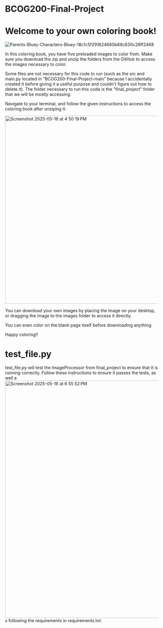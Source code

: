 # BCOG200-Final-Project

# Welcome to your own coloring book!
![Parents-Bluey-Characters-Bluey-18c1c5f291624660b69c830c28ff2468](https://github.com/user-attachments/assets/bd71d4f0-3d44-44e2-8980-5a51a05601bf)


In this coloring book, you have five preloaded images to color from. Make sure you download the zip and unzip the folders from the GitHub to access the images necessary to color. 

Some files are not necessary for this code to run (such as the src and main.py located in "BCOG200-Final-Project-main" because I accidentally created it before giving it a useful purpose and couldn't figure out how to delete it). The folder necessary to run this code is the "final_project" folder that we will be mostly accessing. 

Navigate to your terminal, and follow the given instructions to access the coloring book after unziping it:

<img width="620" alt="Screenshot 2025-05-16 at 4 50 19 PM" src="https://github.com/user-attachments/assets/8aa941e1-e5e7-481f-8906-54857d59934e" />


You can download your own images by placing the image on your desktop, or dragging the image to the images folder to access it directly.

You can even color on the blank page itself before downloading anything.

Happy coloring!!

# test_file.py
test_file.py will test the ImageProcessor from final_project to ensure that it is running correctly. Follow these instructions to ensure it passes the tests, as well a<img width="783" alt="Screenshot 2025-05-16 at 6 55 52 PM" src="https://github.com/user-attachments/assets/b45d4516-52e2-424e-97fa-b3aa2a923e08" />
s following the requirements in requirements.txt:

